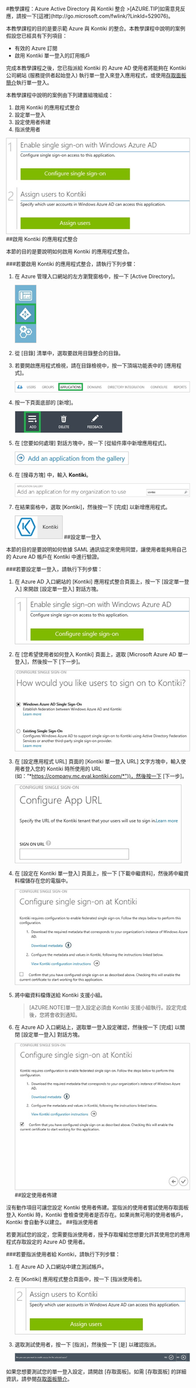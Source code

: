 <properties pageTitle="教學課程：Azure Active Directory 與 Kontiki 整合 | Microsoft Azure" description="了解如何使用 Kontiki 搭配 Azure Active Directory 來啟用單一登入、自動化佈建和更多功能！" services="active-directory" authors="MarkusVi"  documentationCenter="na" manager="stevenpo"/>
<tags ms.service="active-directory" ms.devlang="na" ms.topic="article" ms.tgt_pltfrm="na" ms.workload="identity" ms.date="08/01/2015" ms.author="markvi" />
#教學課程：Azure Active Directory 與 Kontiki 整合
>[AZURE.TIP]如需意見反應，請按一下[這裡](http://go.microsoft.com/fwlink/?LinkId=529076)。
  
本教學課程的目的是要示範 Azure 與 Kontiki 的整合。本教學課程中說明的案例假設您已經具有下列項目：

-   有效的 Azure 訂閱
-   啟用 Kontiki 單一登入的訂用帳戶
  
完成本教學課程之後，您已指派給 Kontiki 的 Azure AD 使用者將能夠在 Kontiki 公司網站 (服務提供者起始登入) 執行單一登入來登入應用程式，或使用[存取面板簡介](https://msdn.microsoft.com/library/dn308586)執行單一登入。
  
本教學課程中說明的案例由下列建置組塊組成：

1.  啟用 Kontiki 的應用程式整合
2.  設定單一登入
3.  設定使用者佈建
4.  指派使用者

![案例](./media/active-directory-saas-kontiki-tutorial/IC790235.png "案例")
##啟用 Kontiki 的應用程式整合
  
本節的目的是要說明如何啟用 Kontiki 的應用程式整合。

###若要啟用 Kontiki 的應用程式整合，請執行下列步驟：

1.  在 Azure 管理入口網站的左方瀏覽窗格中，按一下 [Active Directory]。

    ![Active Directory](./media/active-directory-saas-kontiki-tutorial/IC700993.png "Active Directory")

2.  從 [目錄] 清單中，選取要啟用目錄整合的目錄。

3.  若要開啟應用程式檢視，請在目錄檢視中，按一下頂端功能表中的 [應用程式]。

    ![[應用程式]](./media/active-directory-saas-kontiki-tutorial/IC700994.png "[應用程式]")

4.  按一下頁面底部的 [新增]。

    ![新增應用程式](./media/active-directory-saas-kontiki-tutorial/IC749321.png "新增應用程式")

5.  在 [您要如何處理] 對話方塊中，按一下 [從組件庫中新增應用程式]。

    ![從組件庫中新增應用程式](./media/active-directory-saas-kontiki-tutorial/IC749322.png "從組件庫中新增應用程式")

6.  在 [搜尋方塊] 中，輸入 **Kontiki**。

    ![應用程式庫](./media/active-directory-saas-kontiki-tutorial/IC790236.png "應用程式庫")

7.  在結果窗格中，選取 [Kontiki]，然後按一下 [完成] 以新增應用程式。

    ![Kontiki](./media/active-directory-saas-kontiki-tutorial/IC790237.png "Kontiki")
##設定單一登入
  
本節的目的是要說明如何依據 SAML 通訊協定來使用同盟，讓使用者能夠用自己的 Azure AD 帳戶在 Kontiki 中進行驗證。

###若要設定單一登入，請執行下列步驟：

1.  在 Azure AD 入口網站的 [Kontiki] 應用程式整合頁面上，按一下 [設定單一登入] 來開啟 [設定單一登入] 對話方塊。

    ![設定單一登入](./media/active-directory-saas-kontiki-tutorial/IC790238.png "設定單一登入")

2.  在 [您希望使用者如何登入 Kontiki] 頁面上，選取 [Microsoft Azure AD 單一登入]，然後按一下 [下一步]。

    ![設定單一登入](./media/active-directory-saas-kontiki-tutorial/IC790239.png "設定單一登入")

3.  在 [設定應用程式 URL] 頁面的 [Kontiki 單一登入 URL] 文字方塊中，輸入使用者登入您的 Kontiki 時所使用的 URL (如：”*https://company.mc.eval.kontiki.com/*"))，然後按一下 [下一步]。

    ![設定應用程式 URL](./media/active-directory-saas-kontiki-tutorial/IC790240.png "設定應用程式 URL")

4.  在 [設定在 Kontiki 單一登入] 頁面上，按一下 [下載中繼資料]，然後將中繼資料檔儲存在您的電腦中。

    ![設定單一登入](./media/active-directory-saas-kontiki-tutorial/IC790241.png "設定單一登入")

5.  將中繼資料檔傳送給 Kontiki 支援小組。

    >[AZURE.NOTE]單一登入設定必須由 Kontiki 支援小組執行。設定完成後，您將會收到通知。

6.  在 Azure AD 入口網站上，選取單一登入設定確認，然後按一下 [完成] 以關閉 [設定單一登入] 對話方塊。

    ![設定單一登入](./media/active-directory-saas-kontiki-tutorial/IC790242.png "設定單一登入")
##設定使用者佈建
  
沒有動作項目可讓您設定 Kontiki 使用者佈建。當指派的使用者嘗試使用存取面板登入 Kontiki 時，Kontiki 會檢查使用者是否存在。如果尚無可用的使用者帳戶，Kontiki 會自動予以建立。
##指派使用者
  
若要測試您的設定，您需要指派使用者，授予存取權給您想要允許其使用您的應用程式存取設定的 Azure AD 使用者。

###若要指派使用者給 Kontiki，請執行下列步驟：

1.  在 Azure AD 入口網站中建立測試帳戶。

2.  在 [Kontiki] 應用程式整合頁面中，按一下 [指派使用者]。

    ![指派使用者](./media/active-directory-saas-kontiki-tutorial/IC790243.png "指派使用者")

3.  選取測試使用者，按一下 [指派]，然後按一下 [是] 以確認指派。

    ![是](./media/active-directory-saas-kontiki-tutorial/IC767830.png "是")
  
如果您想要測試您的單一登入設定，請開啟 [存取面板]。如需 [存取面板] 的詳細資訊，請參閱[存取面板簡介](https://msdn.microsoft.com/library/dn308586)。

<!---HONumber=August15_HO7-->